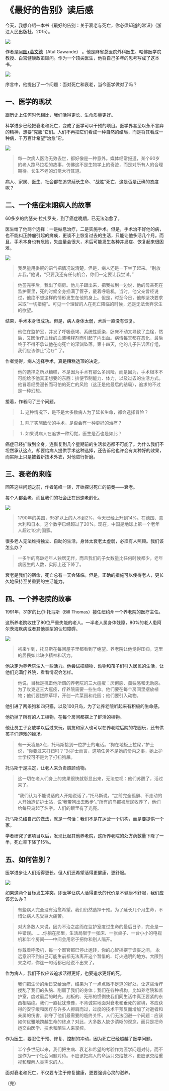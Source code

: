 # 《最好的告别》读后感

今天，我想介绍一本书《最好的告别：关于衰老与死亡，你必须知道的常识》（浙江人民出版社，2015）。

![](http://www.ruanyifeng.com/blogimg/asset/2016/bg2016032101.jpg)

作者是[阿图•葛文德](https://en.wikipedia.org/wiki/Atul_Gawande)（Atul Gawande） 。他是麻省总医院外科医生、哈佛医学院教授、白宫健康政策顾问。作为一个顶尖医生，他将自己多年的思考写成了这本书。

![](http://www.ruanyifeng.com/blogimg/asset/2016/bg2016032102.jpg)

序言中，他提出了一个问题：面对死亡和衰老，当今医学做对了吗？

## 一、医学的现状

跟历史上任何时代相比，我们活得更长、生命质量更好。

科学进步已经把衰老和死亡，变成了医学可以干预的项目。医学界甚至以永不言弃的精神，想要“克服”它们。人们不再把它们看成一种自然的结局，而是将其看成一种病，千万百计希望“治愈”它。

![](http://www.ruanyifeng.com/blogimg/asset/2016/bg2016032105.jpg)

> 每一次病人医治无效去世，都好像是一种意外。媒体经常报道，某个90岁的老人跑马拉松的故事，仿佛这不是生物学上的奇迹，而是对所有人的合理期待。长生不老的幻觉大行其道。

病人、家属、医生、社会都在追求延长生命、“战胜”死亡，这是否是正确的态度呢？

## 二、一个癌症末期病人的故事

60多岁的约瑟夫·拉扎罗夫，到了癌症晚期，已无法治愈了。

医生给了他两个选择：一是姑息治疗，二是实施手术。但是，手术治不好他的病，也不能纠正肿瘤引起的瘫痪，更谈不上恢复过去的生活，只能让他多活几个月。而且，手术本身也有危险，失血量会很大，术后可能发生各种并发症、恢复起来很困难。

![](http://www.ruanyifeng.com/blogimg/asset/2016/bg2016032103.jpg)

> 我尽量用委婉的语气把情况说清楚，但是，病人还是一下坐了起来。“别放弃我，”他说，“只要我还有任何机会，你们一定要让我尝试。”

> 他签完字后，我出了病房。他儿子跟出来，把我拉到一边说，他的母亲死在监护室里，死的时候全身插满了管子，戴着呼吸机。当时，他父亲曾经说过，他绝不想这样的情形发生在他的身上。但是，时至今日，他却坚决要求采取“一切措施”。可见一个理智的人在死亡降临的时候，还是无法舍弃求生的欲望。

结果，手术本身很成功。但是，病人身体太弱，术后一直没有恢复。

> 他住在监护室，并发了呼吸衰竭、系统性感染，卧床不动又导致了血栓，然后，又因治疗血栓的血液稀释剂而引起了内出血。病情每天都在恶化，最后终于不得不承认他在向死亡的深渊坠落。第十四天，他的儿子告诉医疗组，我们应该停止“治疗” 了。

作者觉得，病人选择手术，真是糟糕透顶的决定。

> 他的选择之所以糟糕，不是因为手术有那么多风险，而是因为，手术根本不可能给予他真正想要的东西：排便节制能力、体力，以及过去的生活方式。他冒着经受漫长而可怕的死亡的风险（这正是他最后的结局），追求的不过是一种幻想。

接着，作者问了三个问题。

> 1. 这种情况下，是不是大多数病人为了延长生命，都会选择冒险？

> 1. 除了实施致命的手术，是否会有一种更好的治疗？

> 1. 如果说病人在追求一种幻觉，医生是否也是如此？

癌症已经扩散到全身，连恢复到几个星期前的生活状态都不可能了。为什么我们不坦然承认这点，却要给病人提供手术这种选择，还告诉他也许会有某种好的效果，而实际上只是披着新技术外衣，对他进行折磨。

## 三、衰老的来临

回答这些问题之前，作者笔峰一转，开始探讨死亡的前奏——衰老。

每个人都会老，而且我们的社会正在迅速老龄化。

![](http://www.ruanyifeng.com/blogimg/asset/2016/bg2016032106.jpg)

> 1790年的美国，65岁以上的人不到2%，今天已经上升到14%。在德国、意大利和日本，这个数字已经超过了20%。现在，中国是地球上第一个老年人超过1亿的国家。

很多老人无法维持独立、自助的生活，身体太衰老太虚弱，必须有人照顾。我们该怎么办？

> 一多半的高龄老年人独居无伴，而且我们的子女数量比任何时候都少，老年病医生的人数，实际上还下降了。

衰老是我们的宿命，死亡总有一天会降临。但是，正确的措施可以使得老人，更长久地保持至关重要的生活能力。

## 四、一个养老院的故事

1991年，31岁的比尔·托马斯（Bill Thomas）接任纽约州一个养老院的医疗主任。

这所养老院收住了80位严重失能的老人。一半老人属身体残障，80%的老人患阿尔茨海默病或者其他类型的认知障碍。

![](http://www.ruanyifeng.com/blogimg/asset/2016/bg2016032104.jpg)

> 初来乍到，托马斯在每间屋子里都看到了绝望。养老院让他觉得压抑，这里的居民如此缺少精神和活力。

他决定为养老院注入一些活力。他尝试把植物、动物和孩子们引入居民的生活，让他们充满疗养院，看看情况会怎样。

> 他说，目标是抗击他所谓的养老院的三大瘟疫：厌倦感、孤独感和无助感。为了攻克这三大瘟疫，疗养院需要一些生命。他们要在每个房间里摆放植物；他们要拔除草坪，开创一片菜园和花园；他们要引入动物。

他引进了两条狗和四只猫，以及100只鸟，为了让养老院听起来有积极的生命感。

他扔掉了所有的人工植物，在每个房间都摆上了鲜活的植物。

他让员工子女放学以后过来玩，朋友和家人也可以在养老院后院的花园玩，还有供孩子们游戏的操场。

> 有一天凌晨3点，托马斯接到一位护士的电话。“狗在地板上拉屎，”护士说，“你要过来打扫吗？”对护士而言，这项任务不是她的份内之事，她上护士学校可不是为了打扫狗屎。

托马斯于是决定，让老人来负责照顾动物。

> 这一切在老人们身上的效果很快就彰显出来，无法忽视：他们苏醒了，活过来了。
> 
> “我们认为不能说话的人开始说话了，”托马斯说，“之前完全孤僻、不走动的人开始造访护士站，说‘我带狗出去散步’。”所有的鸟都被居民收养了，他们给每只鸟起了名字。人们的眼里有了光亮。

托马斯总结自己的做法，就是一句话：我们不是在运营一个机构，而是要提供一个家。

学者研究了该项目以后，发现比起其他养老院，这所养老院的处方药数量下降了一半，死亡率下降了15%。

## 五、如何告别？

医学进步让人们活得更长。但人们还希望活得更健康，更舒服。

![](http://www.ruanyifeng.com/blogimg/asset/2016/bg2016032107.jpg)

如果这两个目标发生冲突，即医学让病人活得更长的代价是不健康不舒服，我们应该怎么办？

> 有些病人完全没有治愈希望。我们仍然选择干预。为了延长几个月生命，不惜让病人忍受巨大痛苦。

> 对大多数人来说，因为不治之症而在监护室度过生命的最后日子，完全是一种错误。……你躺在那里，生活局限于一张床、一张桌子、一台小小的电视机和半个房间——中间会用帘子把你和别人隔开。

> 你戴着呼吸机，每一个器官都已停止运转，你的心智摇摆于谵妄之间， 永远意识不到自己可能生前都无法离开这个暂借的、灯火通明的地方。大限到来之时，你连一句话都已经说不出来了。

作为病人，我们不仅应该追求活得更好，也要追求更好的死。

> 我们把生命的余日交给治疗，结果为了一点点微不足道的好处，让这些治疗搅乱了我们的头脑、削弱了我们的身体；我们在各种机构，比如养老院和监护室，度过最后的时光，刻板的、无形的惯例使我们同生活中真正要紧的东西相隔绝。我们一直犹犹豫豫，不肯诚实地面对衰老和垂死的窘境，本应获得的安宁缓和医疗与许多人擦肩而过，过度的技术干预反而增加了对逝者和亲属的伤害，剥夺了他们最需要的临终关怀。人们无法回避一个问题：应该如何优雅地跨越生命的终点？对此，大多数人缺少清晰的观念，而只是把命运交由医学、技术和陌生人来掌控。

作为医生，要忍住干预、修复、控制的冲动，因为死亡已经超越了医学问题。

> 半个多世纪以来，我们把生病、衰老和希望的考验作为医学问题对待，而不是作为一个社会问题对待。不应该把病人的命运只交给技术，更应该交给重视和理解人类需求的人。

面对衰老和死亡，不仅要专注于修复健康，更要强调心灵的滋养。

（完）





